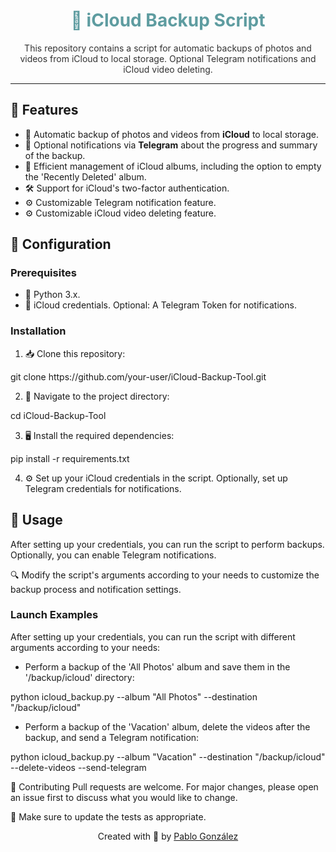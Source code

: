<p align="center">
  <h1 align="center" style="color: #5e9ca0;">📱 iCloud Backup Script</h1>
</p>

<p align="center" style="color: #333;">
  This repository contains a script for automatic backups of photos and videos from iCloud to local storage. Optional Telegram notifications and iCloud video deleting.
</p>

---

## 🌟 Features

- 🚀 Automatic backup of photos and videos from **iCloud** to local storage.
- 📲 Optional notifications via **Telegram** about the progress and summary of the backup.
- 📂 Efficient management of iCloud albums, including the option to empty the 'Recently Deleted' album.
- 🛠️ Support for iCloud's two-factor authentication.
- ⚙️ Customizable Telegram notification feature.
- ⚙️ Customizable iCloud video deleting feature.

## 🔧 Configuration

### Prerequisites

- 🐍 Python 3.x.
- 🔐 iCloud credentials. Optional: A Telegram Token for notifications.

### Installation

1. 📥 Clone this repository:
<p>   git clone https://github.com/your-user/iCloud-Backup-Tool.git</p>

2. 📂 Navigate to the project directory:
<p>   cd iCloud-Backup-Tool</p>

3. 🖥️ Install the required dependencies:
<p>   pip install -r requirements.txt</p>

4. ⚙️ Set up your iCloud credentials in the script. Optionally, set up Telegram credentials for notifications.

## 📖 Usage
After setting up your credentials, you can run the script to perform backups. Optionally, you can enable Telegram notifications.

🔍 Modify the script's arguments according to your needs to customize the backup process and notification settings.

### Launch Examples
After setting up your credentials, you can run the script with different arguments according to your needs:

- Perform a backup of the 'All Photos' album and save them in the '/backup/icloud' directory:
<p>python icloud_backup.py --album "All Photos" --destination "/backup/icloud"</p>

- Perform a backup of the 'Vacation' album, delete the videos after the backup, and send a Telegram notification:
<p>python icloud_backup.py --album "Vacation" --destination "/backup/icloud" --delete-videos --send-telegram</p>

🤝 Contributing
Pull requests are welcome. For major changes, please open an issue first to discuss what you would like to change.

🧐 Make sure to update the tests as appropriate.

<p align="center">
  Created with 💖 by <a href="https://github.com/pablogzalez">Pablo González</a>
</p>